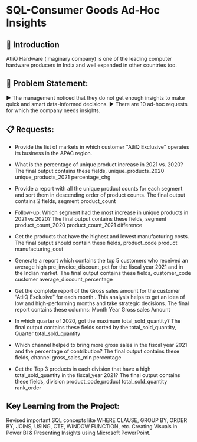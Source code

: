 # SQL-Consumer Goods Ad-Hoc Insights

## 👋 Introduction 

AtliQ Hardware (imaginary company) is one of the leading computer hardware producers in India and well expanded in other countries too.

## 📑 Problem Statement:

▶ The management noticed that they do not get enough insights to make quick and smart data-informed decisions.
▶ There are 10 ad-hoc requests for which the company needs insights.


## 📋 Requests:

* Provide the list of markets in which customer "AtliQ Exclusive" operates its business in the APAC region.

* What is the percentage of unique product increase in 2021 vs. 2020? The final output contains these fields, unique_products_2020 unique_products_2021 percentage_chg

* Provide a report with all the unique product counts for each segment and sort them in descending order of product counts. The final output contains 2 fields, segment product_count

* Follow-up: Which segment had the most increase in unique products in 2021 vs 2020? The final output contains these fields, segment product_count_2020 product_count_2021 difference

* Get the products that have the highest and lowest manufacturing costs. The final output should contain these fields, product_code product manufacturing_cost

* Generate a report which contains the top 5 customers who received an average high pre_invoice_discount_pct for the fiscal year 2021 and in the Indian market. The final output contains these fields, customer_code customer average_discount_percentage

* Get the complete report of the Gross sales amount for the customer “AtliQ Exclusive” for each month . This analysis helps to get an idea of low and high-performing months and take strategic decisions. The final report contains these columns: Month Year Gross sales Amount

* In which quarter of 2020, got the maximum total_sold_quantity? The final output contains these fields sorted by the total_sold_quantity, Quarter total_sold_quantity

* Which channel helped to bring more gross sales in the fiscal year 2021 and the percentage of contribution? The final output contains these fields, channel gross_sales_mln percentage

* Get the Top 3 products in each division that have a high total_sold_quantity in the fiscal_year 2021? The final output contains these fields, division product_code,product total_sold_quantity rank_order


## 𝐊𝐞𝐲 𝐋𝐞𝐚𝐫𝐧𝐢𝐧𝐠 𝐟𝐫𝐨𝐦 𝐭𝐡𝐞 𝐏𝐫𝐨𝐣𝐞𝐜𝐭:

Revised important SQL concepts like WHERE CLAUSE, GROUP BY, ORDER BY, JOINS, USING, CTE, WINDOW FUNCTION, etc. Creating Visuals in Power BI & Presenting Insights using Microsoft PowerPoint.
